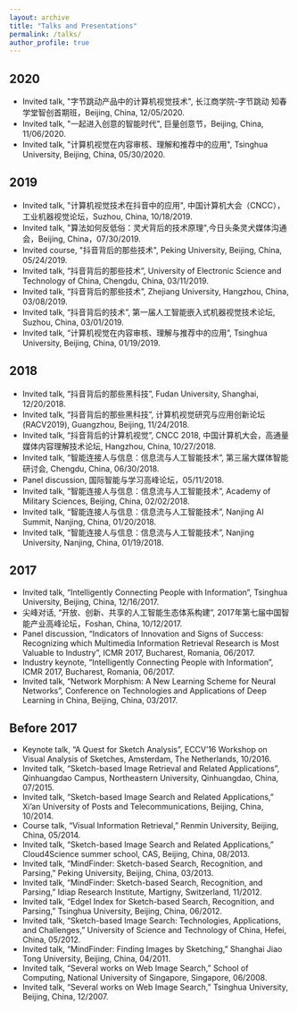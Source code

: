 ```yaml
---
layout: archive
title: "Talks and Presentations"
permalink: /talks/
author_profile: true
---
```


<!--
{% if site.talkmap_link == true %}
    See a map of all the places I've given a talk!
{% endif %}

{% for post in site.talks reversed %}
    {% include archive-single-talk.html %}
{% endfor %}
-->

## 2020
-    Invited talk, "字节跳动产品中的计算机视觉技术", 长江商学院-字节跳动 知春学堂智创首期班，Beijing, China, 12/05/2020.
-    Invited talk, "一起进入创意的智能时代", 巨量创意节，Beijing, China, 11/06/2020.
-    Invited talk, "计算机视觉在内容审核、理解和推荐中的应用", Tsinghua University, Beijing, China, 05/30/2020.

## 2019
-    Invited talk, "计算机视觉技术在抖音中的应用", 中国计算机大会（CNCC），工业机器视觉论坛，Suzhou, China, 10/18/2019.
-    Invited talk, "算法如何反低俗：灵犬背后的技术原理",今日头条灵犬媒体沟通会，Beijing, China，07/30/2019.
-    Invited course, "抖音背后的那些技术", Peking University, Beijing, China, 05/24/2019.
-    Invited talk, “抖音背后的那些技术”, University of Electronic Science and Technology of China, Chengdu, China, 03/11/2019.
-    Invited talk, “抖音背后的那些技术”, Zhejiang University, Hangzhou, China, 03/08/2019.
-    Invited talk, “抖音背后的技术”, 第一届人工智能嵌入式机器视觉技术论坛, Suzhou, China, 03/01/2019.
-    Invited talk, “计算机视觉在内容审核、理解与推荐中的应用”, Tsinghua University, Beijing, China, 01/19/2019.

## 2018
-    Invited talk, “抖音背后的那些黑科技”, Fudan University, Shanghai, 12/20/2018.
-    Invited talk, “抖音背后的那些黑科技”, 计算机视觉研究与应用创新论坛 (RACV2019), Guangzhou, Beijing, 11/24/2018.
-    Invited talk, “抖音背后的计算机视觉”, CNCC 2018, 中国计算机大会，高通量媒体内容理解技术论坛, Hangzhou, China, 10/27/2018.
-    Invited talk, “智能连接人与信息：信息流与人工智能技术”, 第三届大媒体智能研讨会, Chengdu, China, 06/30/2018.
-    Panel discussion, 国际智能与学习高峰论坛，05/11/2018.
-    Invited talk, “智能连接人与信息：信息流与人工智能技术”, Academy of Military Sciences, Beijing, China, 02/02/2018.
-    Invited talk, “智能连接人与信息：信息流与人工智能技术”, Nanjing AI Summit, Nanjing, China, 01/20/2018.
-    Invited talk, “智能连接人与信息：信息流与人工智能技术”, Nanjing University, Nanjing, China, 01/19/2018.

## 2017
-    Invited talk, “Intelligently Connecting People with Information”, Tsinghua University, Beijing, China, 12/16/2017.
-    尖峰对话, “开放、创新、共享的人工智能生态体系构建”, 2017年第七届中国智能产业高峰论坛，Foshan, China, 10/12/2017.
-    Panel discussion, “Indicators of Innovation and Signs of Success: Recognizing which Multimedia Information Retrieval Research is Most Valuable to Industry”, ICMR 2017, Bucharest, Romania, 06/2017.
-    Industry keynote, “Intelligently Connecting People with Information”, ICMR 2017, Bucharest, Romania, 06/2017.
-    Invited talk, “Network Morphism: A New Learning Scheme for Neural Networks”, Conference on Technologies and Applications of Deep Learning in China, Beijing, China, 03/2017.

## Before 2017
-    Keynote talk, “A Quest for Sketch Analysis”, ECCV’16 Workshop on Visual Analysis of Sketches, Amsterdam, The Netherlands, 10/2016.
-    Invited talk, “Sketch-based Image Retrieval and Related Applications”, Qinhuangdao Campus, Northeastern University, Qinhuangdao, China, 07/2015.
-    Invited talk, “Sketch-based Image Search and Related Applications,” Xi’an University of Posts and Telecommunications, Beijing, China, 10/2014.
-    Course talk, “Visual Information Retrieval,” Renmin University, Beijing, China, 05/2014.
-    Invited talk, “Sketch-based Image Search and Related Applications,” Cloud4Science summer school, CAS, Beijing, China, 08/2013.
-    Invited talk, “MindFinder: Sketch-based Search, Recognition, and Parsing,” Peking University, Beijing, China, 03/2013.
-    Invited talk, “MindFinder: Sketch-based Search, Recognition, and Parsing,” Idiap Research Institute, Martigny, Switzerland, 11/2012.
-    Invited talk, “Edgel Index for Sketch-based Search, Recognition, and Parsing,” Tsinghua University, Beijing, China, 06/2012.
-    Invited talk, “Sketch-based Image Search: Technologies, Applications, and Challenges,” University of Science and Technology of China, Hefei, China, 05/2012.
-    Invited talk, “MindFinder: Finding Images by Sketching,” Shanghai Jiao Tong University, Beijing, China, 04/2011.
-    Invited talk, “Several works on Web Image Search,” School of Computing, National University of Singapore, Singapore, 06/2008.
-    Invited talk, “Several works on Web Image Search,” Tsinghua University, Beijing, China, 12/2007.
